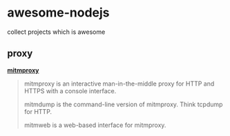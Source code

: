 # awesome-nodejs
collect projects which is awesome

## proxy
**[mitmproxy](https://mitmproxy.org/)**

> mitmproxy is an interactive man-in-the-middle proxy for HTTP and HTTPS with a console interface.
> 
> mitmdump is the command-line version of mitmproxy. Think tcpdump for HTTP.
> 
> mitmweb is a web-based interface for mitmproxy.





